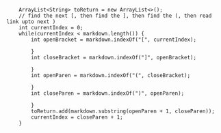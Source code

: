         ArrayList<String> toReturn = new ArrayList<>();
        // find the next [, then find the ], then find the (, then read link upto next )
        int currentIndex = 0;
        while(currentIndex < markdown.length()) {
            int openBracket = markdown.indexOf("[", currentIndex);

            }
            int closeBracket = markdown.indexOf("]", openBracket);
  
            }
            int openParen = markdown.indexOf("(", closeBracket);
       
            }
            int closeParen = markdown.indexOf(")", openParen);
      
            }
            toReturn.add(markdown.substring(openParen + 1, closeParen));
            currentIndex = closeParen + 1;
        }
